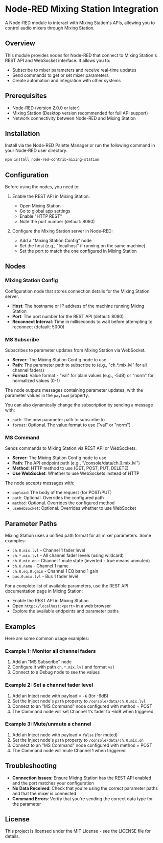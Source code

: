 # Node-RED Mixing Station Integration

A Node-RED module to interact with Mixing Station's APIs, allowing you to control audio mixers through Mixing Station.

## Overview

This module provides nodes for Node-RED that connect to Mixing Station's REST API and WebSocket interface. It allows you to:

- Subscribe to mixer parameters and receive real-time updates
- Send commands to get or set mixer parameters
- Create automation and integration with other systems

## Prerequisites

- Node-RED (version 2.0.0 or later)
- Mixing Station (Desktop version recommended for full API support)
- Network connectivity between Node-RED and Mixing Station

## Installation

Install via the Node-RED Palette Manager or run the following command in your Node-RED user directory:

```bash
npm install node-red-contrib-mixing-station
```

## Configuration

Before using the nodes, you need to:

1. Enable the REST API in Mixing Station:
   - Open Mixing Station
   - Go to global app settings
   - Enable "HTTP REST"
   - Note the port number (default: 8080)

2. Configure the Mixing Station server in Node-RED:
   - Add a "Mixing Station Config" node
   - Set the host (e.g., "localhost" if running on the same machine)
   - Set the port to match the one configured in Mixing Station

## Nodes

### Mixing Station Config

Configuration node that stores connection details for the Mixing Station server.

- **Host**: The hostname or IP address of the machine running Mixing Station
- **Port**: The port number for the REST API (default: 8080)
- **Reconnect Interval**: Time in milliseconds to wait before attempting to reconnect (default: 5000)

### MS Subscribe

Subscribes to parameter updates from Mixing Station via WebSocket.

- **Server**: The Mixing Station Config node to use
- **Path**: The parameter path to subscribe to (e.g., "ch.*.mix.lvl" for all channel faders)
- **Format**: Value format - "val" for plain values (e.g., -5dB) or "norm" for normalized values (0-1)

The node outputs messages containing parameter updates, with the parameter values in the `payload` property.

You can also dynamically change the subscription by sending a message with:
- `path`: The new parameter path to subscribe to
- `format`: Optional. The value format to use ("val" or "norm")

### MS Command

Sends commands to Mixing Station via REST API or WebSockets.

- **Server**: The Mixing Station Config node to use
- **Path**: The API endpoint path (e.g., "/console/data/ch.0.mix.lvl")
- **Method**: HTTP method to use (GET, POST, PUT, DELETE)
- **Use WebSocket**: Whether to use WebSockets instead of HTTP

The node accepts messages with:
- `payload`: The body of the request (for POST/PUT)
- `path`: Optional. Overrides the configured path
- `method`: Optional. Overrides the configured method
- `useWebSocket`: Optional. Overrides whether to use WebSocket

## Parameter Paths

Mixing Station uses a unified path format for all mixer parameters. Some examples:

- `ch.0.mix.lvl` - Channel 1 fader level
- `ch.*.mix.lvl` - All channel fader levels (using wildcard)
- `ch.0.mix.on` - Channel 1 mute state (inverted - true means unmuted)
- `ch.0.name` - Channel 1 name
- `ch.0.eq.0.gain` - Channel 1 EQ band 1 gain
- `bus.0.mix.lvl` - Bus 1 fader level

For a complete list of available parameters, use the REST API documentation page in Mixing Station:
- Enable the REST API in Mixing Station
- Open `http://localhost:<port>` in a web browser
- Explore the available endpoints and parameter paths

## Examples

Here are some common usage examples:

### Example 1: Monitor all channel faders

1. Add an "MS Subscribe" node
2. Configure it with path `ch.*.mix.lvl` and format `val`
3. Connect to a Debug node to see the values

### Example 2: Set a channel fader level

1. Add an Inject node with payload = `-6` (for -6dB)
2. Set the Inject node's `path` property to `/console/data/ch.0.mix.lvl`
3. Connect to an "MS Command" node configured with method = POST
4. The Command node will set Channel 1's fader to -6dB when triggered

### Example 3: Mute/unmute a channel

1. Add an Inject node with payload = `false` (for muted)
2. Set the Inject node's `path` property to `/console/data/ch.0.mix.on`
3. Connect to an "MS Command" node configured with method = POST
4. The Command node will mute Channel 1 when triggered

## Troubleshooting

- **Connection Issues**: Ensure Mixing Station has the REST API enabled and the port matches your configuration
- **No Data Received**: Check that you're using the correct parameter paths and that the mixer is connected
- **Command Errors**: Verify that you're sending the correct data type for the parameter

## License

This project is licensed under the MIT License - see the LICENSE file for details.

